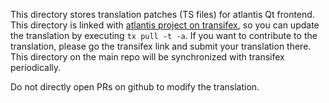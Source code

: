 This directory stores translation patches (TS files) for atlantis Qt frontend. This directory is linked with [atlantis project on transifex](https://www.transifex.com/atlantis-emulator/atlantis), so you can update the translation by executing `tx pull -t -a`. If you want to contribute to the translation, please go the transifex link and submit your translation there. This directory on the main repo will be synchronized with transifex periodically.

Do not directly open PRs on github to modify the translation.
